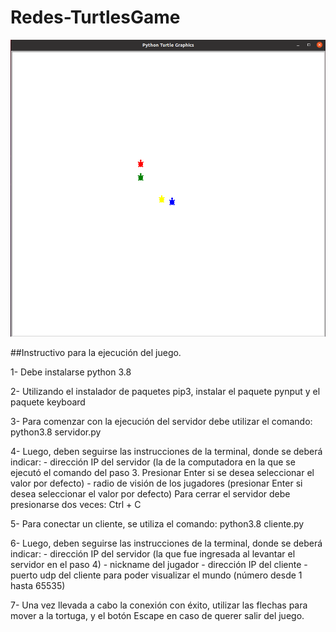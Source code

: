 # Redes-TurtlesGame

![](./1.png)


##Instructivo para la ejecución del juego.

1- Debe instalarse python 3.8

2- Utilizando el instalador de paquetes pip3, instalar el paquete pynput y el paquete keyboard

3- Para comenzar con la ejecución del servidor debe utilizar el comando: python3.8 servidor.py

4- Luego, deben seguirse las instrucciones de la terminal, donde se deberá indicar:
    - dirección IP del servidor (la de la computadora en la que se ejecutó el comando del paso 3. Presionar Enter si se desea seleccionar
                                 el valor por defecto)
    - radio de visión de los jugadores (presionar Enter si desea seleccionar el valor por defecto)
    Para cerrar el servidor debe presionarse dos veces: Ctrl + C 
                                    

5- Para conectar un cliente, se utiliza el comando: python3.8 cliente.py

6- Luego, deben seguirse las instrucciones de la terminal, donde se deberá indicar:
    - dirección IP del servidor (la que fue ingresada al levantar el servidor en el paso 4)
    - nickname del jugador 
    - dirección IP del cliente
    - puerto udp del cliente para poder visualizar el mundo (número desde 1 hasta 65535)

7- Una vez llevada a cabo la conexión con éxito, utilizar las flechas para mover a la tortuga, y el botón Escape 
   en caso de querer salir del juego.
